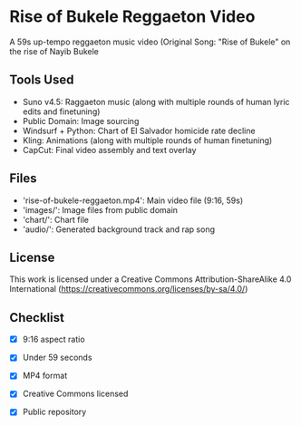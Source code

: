 # Rise of Bukele Reggaeton Video
A 59s up-tempo reggaeton music video (Original Song: "Rise of Bukele" on the rise of Nayib Bukele

## Tools Used
- Suno v4.5: Raggaeton music (along with multiple rounds of human lyric edits and finetuning)
- Public Domain: Image sourcing
- Windsurf + Python: Chart of El Salvador homicide rate decline
- Kling: Animations (along with multiple rounds of human finetuning)
- CapCut: Final video assembly and text overlay

## Files
- 'rise-of-bukele-reggaeton.mp4': Main video file (9:16, 59s)
- 'images/': Image files from public domain
- 'chart/': Chart file
- 'audio/': Generated background track and rap song

## License
This work is licensed under a Creative Commons Attribution-ShareAlike 4.0 International (https://creativecommons.org/licenses/by-sa/4.0/) 

## Checklist
- [x] 9:16 aspect ratio
- [x] Under 59 seconds
- [x] MP4 format
- [x] Creative Commons licensed
- [x] Public repository

